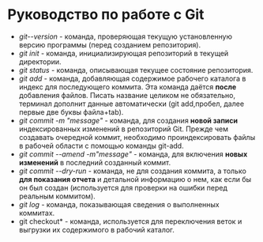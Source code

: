 # Руководство по работе с Git
* *git--version* - команда, проверяющая текущую установленную версию программы (перед созданием репозитория). 
* *git init* - команда, инициализирующая репозиторий в текущей директории.
* *git status* - команда, описывающая текущее состояние репозитория.
* *git add* - команда, добавляющая содержимое рабочего каталога в индекс для последующего коммита. Эта команда даётся __после__ добавления файлов. Писать название целиком не обязательно, терминал дополнит данные автоматически (git add,пробел, далее первые две буквы файла+tab).
* *git commit -m "message"* - команда, для создания __новой записи__ индексированных изменений в репозиторий Git. Прежде чем создавать очередной коммит, необходимо проиндексировать файлы в рабочей области с помощью команды git-add. 
* *git commit --amend -m"message"* - команда, для  включения __новых изменений__ в последний созданный коммит.
* *git commit --dry-run* - команда, не для создания коммита, а только __для показания отчета__ и детальной информацию о нем, как если бы он был создан (используется для проверки на ошибки перед реальным коммитом).
* *git log* - команда, показывающая сведения о выполненных коммитах.
* git checkout* - команда, используется для переключения веток и выгрузки их содержимого в рабочий каталог.